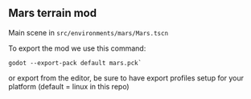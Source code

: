 ## Mars terrain mod
Main scene in `src/environments/mars/Mars.tscn`

To export the mod we use this command:
``` 
godot --export-pack default mars.pck`
```
or export from the editor, be sure to have export profiles setup for your platform (default = linux in this repo)
